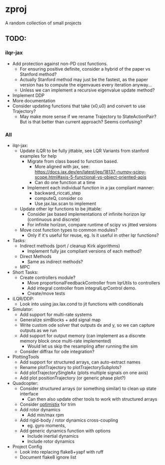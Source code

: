 # zproj
A random collection of small projects

## TODO:
### ilqr-jax
- Add protection against non-PD cost functions.
    - For ensuring positive definite, consider a hybrid of the paper vs Stanford method?
    - Actually Stanford method may just be the fastest, as the paper version has to compute the eigenvaues every iteration anyway...
    - Unless we can implement a recursive eigenvalue update method?
- Implement DDP
- More documentation
- Consider updating functions that take (x0,u0) and convert to use Trajectory?
    - May make more sense if we rename Trajectory to StateActionPair? But is that better than current approach? Seems confusing?

### All
- ilqr-jax:
    - Update iLQR to be fully jittable, see LQR Variants from stanford examples for help
        - Migrate from class based to function based.
            - More aligned with jax, see: https://docs.jax.dev/en/latest/jep/18137-numpy-scipy-scope.html#axis-5-functional-vs-object-oriented-apis
            - Can do one function at a time
        - Implement each individual function in a jax compliant manner:
            - backward_riccati_step
            - computeQ, consider co
            - Use jax.lax.scan to implement
    - Update other lqr functions to be jittable:
        - Consider jax based implementations of infinite horizon lqr (continuous and discrete)
        - For infinite horizon, compare runtime of scipy vs jitted versions
    - Move cost function types to common modules?
        - Only if it's useful for reuse, eg. Is it useful in other lqr functions?
- Tasks:
    - Indirect methods (port / cleanup Kirk algorithms)
        - Implement fully jax compliant versions of each method?
    - Direct Methods
        - Same as indirect methods?
    - MPC
- Short Tasks:
    - Create controllers module?
        - Move proportionalFeedbackController from lqrUtils to controllers
        - Add integral controller from integralLqrControl demo.
        - Create/move tests
- iLQR/DDP:
    - Look into using jax.lax.cond to jit functions with conditionals
- Simulator:
    - Add support for multi-rate systems
    - Generalize simBlocks + add signal map
    - Write custom ode solver that outputs dx and y, so we can capture outputs as we run
    - Add support for output memory (can implement as a discrete memory block once multi-rate implemented)
        - Would let us skip the resampling after running the sim
    - Consider diffrax for ode integration?
- PlottingTools
    - Add support for structured arrays, can auto-extract names
    - Rename plotTrajectory to plotTrajectorySubplots?
    - Add plotTrajectorySingleAx (plots multiple signals on one axis)
    - Add plot positionTrajectory (or generic phase plot?)
- Quadcopter:
    - Consider structured arrays (or something similar) to clean up state interface
        - Can then also update other tools to work with structured arrays
    - Consider [optimistix](https://github.com/patrick-kidger/optimistix) for trim
    - Add rotor dynamics
        - Add min/max rpm
    - Add rigid-body / rotor dynamics cross-coupling
        - eg. gyro moments,
    - Add generic dynamics function with options
        - Include inertial dynamics
        - Include rotor dynamics
- Project Config
    - Look into replacing flake8+yapf with ruff
    - Document flake8 ignore list
